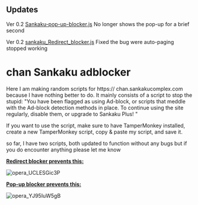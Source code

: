 ## Updates
Ver 0.2 [Sankaku-pop-up-blocker.js](Sankaku-pop-up-blocker.js) No longer shows the pop-up for a brief second

Ver 0.2 [sankaku_Redirect_blocker.js](sankaku_Redirect_blocker.js) Fixed the bug were auto-paging stopped working


# chan Sankaku adblocker

Here I am making random scripts for https:// chan.sankakucomplex.com because I have nothing better to do. It mainly consists of a script to stop the stupid:
"You have been flagged as using Ad-block, or scripts that meddle with the Ad-block detection methods in place. To continue using the site regularly, disable them, or upgrade to Sankaku Plus! "

If you want to use the script, make sure to have TamperMonkey installed, create a new TamperMonkey script,  copy & paste my script, and save it.

so far, I have two scripts, both updated to function without any bugs but if you do encounter anything please let me know

**[Redirect blocker prevents this:](sankaku_Redirect_blocker.js)**

![opera_UCLESGic3P](https://github.com/Poofless321/chan-Sankaku-adblock/assets/29880230/7c96126a-5807-473c-85ac-48555cc09dee)


**[Pop-up blocker prevents this:](Sankaku-pop-up-blocker.js)**

![opera_YJ95IuW5gB](https://github.com/Poofless321/chan-Sankaku-adblock/assets/29880230/463ed8ef-6494-4681-ab43-46069210a04c)

